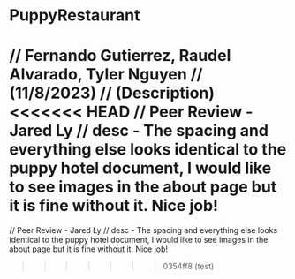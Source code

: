 # PuppyRestaurant
// Fernando Gutierrez, Raudel Alvarado, Tyler Nguyen
// (11/8/2023)
// (Description)
<<<<<<< HEAD
// Peer Review - Jared Ly
// desc - The spacing and everything else looks identical to the puppy hotel document, I would like to see images in the about page but it is fine without it. Nice job!
=======
// Peer Review - Jared Ly
// desc - The spacing and everything else looks identical to the puppy hotel document, I would like to see images in the about page but it is fine without it. Nice job!
>>>>>>> 0354ff8 (test)
